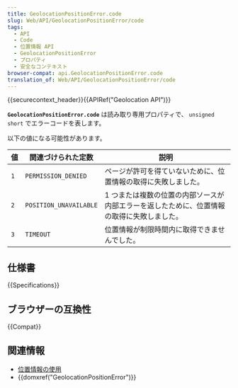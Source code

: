 ```yaml
---
title: GeolocationPositionError.code
slug: Web/API/GeolocationPositionError/code
tags:
  - API
  - Code
  - 位置情報 API
  - GeolocationPositionError
  - プロパティ
  - 安全なコンテキスト
browser-compat: api.GeolocationPositionError.code
translation_of: Web/API/GeolocationPositionError/code
---
```

{{securecontext_header}}{{APIRef("Geolocation API")}}

**`GeolocationPositionError.code`** は読み取り専用プロパティで、 `unsigned short` でエラーコードを表します。

以下の値になる可能性があります。

<table class="no-markdown">
  <thead>
    <tr>
      <th scope="col">値</th>
      <th scope="col">関連づけられた定数</th>
      <th scope="col">説明</th>
    </tr>
  </thead>
  <tbody>
    <tr>
      <td><code>1</code></td>
      <td><code>PERMISSION_DENIED</code></td>
      <td>
        ページが許可を得ていないために、位置情報の取得に失敗しました。
      </td>
    </tr>
    <tr>
      <td><code>2</code></td>
      <td><code>POSITION_UNAVAILABLE</code></td>
      <td>
        1 つまたは複数の位置の内部ソースが内部エラーを返したために、位置情報の取得に失敗しました。
      </td>
    </tr>
    <tr>
      <td><code>3</code></td>
      <td><code>TIMEOUT</code></td>
      <td>位置情報が制限時間内に取得できませんでした。</td>
    </tr>
  </tbody>
</table>

## 仕様書

{{Specifications}}

## ブラウザーの互換性

{{Compat}}

## 関連情報

- [位置情報の使用](/ja/docs/Web/API/Geolocation_API/Using_the_Geolocation_API)
- {{domxref("GeolocationPositionError")}}
